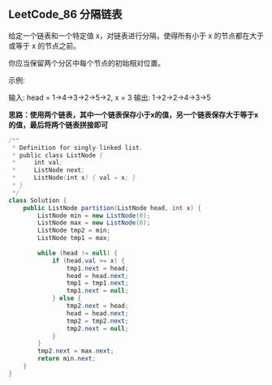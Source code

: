 ## LeetCode_86 分隔链表

给定一个链表和一个特定值 x，对链表进行分隔，使得所有小于 x 的节点都在大于或等于 x 的节点之前。

你应当保留两个分区中每个节点的初始相对位置。

示例:

输入: head = 1->4->3->2->5->2, x = 3
输出: 1->2->2->4->3->5

**思路：使用两个链表，其中一个链表保存小于x的值，另一个链表保存大于等于x的值，最后将两个链表拼接即可**

```java
/**
 * Definition for singly-linked list.
 * public class ListNode {
 *     int val;
 *     ListNode next;
 *     ListNode(int x) { val = x; }
 * }
 */
class Solution {
    public ListNode partition(ListNode head, int x) {
        ListNode min = new ListNode(0);
        ListNode max = new ListNode(0);
        ListNode tmp2 = min;
        ListNode tmp1 = max;
        
        while (head != null) {
            if (head.val >= x) {
                tmp1.next = head;
                head = head.next;
                tmp1 = tmp1.next;
                tmp1.next = null;
            } else {
                tmp2.next = head;
                head = head.next;
                tmp2 = tmp2.next;
                tmp2.next = null;
            }
        }
        tmp2.next = max.next;
        return min.next;
    }
}
```

